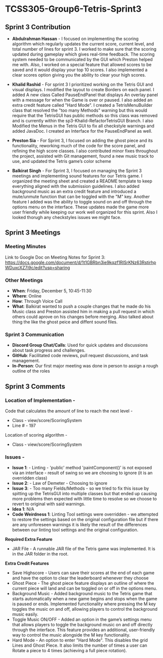 # TCSS305-Group6-Tetris-Sprint3

## Sprint 3 Contribution

- **Abdulrahman Hassan**  - I focused on implementing the scoring algorithm which regularly updates the current score, current level, and total number of lines for sprint 3. I worked to make sure that the scoring updated during gameplay which gives real-time feedback. The scoring system needed to be communicated by the GUI which Preston helped me with. Also, I worked on a special feature that allowed scores to be saved and it would display your top 10 scores. I also implemented a clear scores option giving you the ability to clear your high scores.

- **Khalid Rashid**  - For sprint 3 I prioritized working on the Tetris GUI and visual displays. I modified the layout to create Borders on each panel. I added A new class Called PauseEndPanel that displays An overlay panel with a message for when the Game is over or paused. I also added an extra credit feature called "Hard Mode". I created a TetrisMenuBuilder class that resolved the "too many Methods" warning but this would require that the TetrisGUI has public methods so this class was removed and is currently within the sp3-Khalid-RefactorTetrisGUI Branch. I also Modified the Menus in the Tetris GUI to fix all checkstyle warnings and added JavaDoc. I created an Interface for the PauseEndPanel as well.

- **Preston Sia**  - For Sprint 3, I focused on adding the ghost piece and its functionality, reworking much of the code for the score panel, and refining the high score classes. I also contributed minor fixes throughout the project, assisted with Git management, found a new music track to use, and updated the Tetris game’s color scheme 
  
- **Balkirat Singh**  - For Sprint 3, I focused on managing the Sprint 3 meetings and implementing sound features for our Tetris game. I organized the meeting sheet and created a README template to keep everything aligned with the submission guidelines. I also added background music as an extra credit feature and introduced a mute/unmute function that can be toggled with the "M" key. Another feature I added was the ability to toggle sound on and off through the options menu on the interface. These updates made the game more user friendly while keeping our work well organized for this sprint. Also I looked thorugh any checkstyles issues we might face.

## Sprint 3 Meetings

### Meeting Minutes
Link to Google Doc on Meeting Notes for Sprint 3:
https://docs.google.com/document/d/1t1GBRbn3ie9kqzf1RISrKNz63RstirhpWDuxcXZ7i9c/edit?usp=sharing

### Other Meetings
- **When**: Friday, December 5, 10:45-11:30
- **Where**: Online
- **How**: Through Voice Call
- **What**: Balkirat wanted to push a couple changes that he made do his Music class and Preston assisted him in making a pull request in which others could aprove on his changes before merging. Also talked about thing the like the ghost peice and diffent sound files.

### Sprint 3 Communication

- **Discord Group Chat/Calls**: Used for quick updates and discussions about task progress and challenges.  
- **GitHub**: Facilitated code reviews, pull request discussions, and task management.  
- **In-Person**: Our first major meeting was done in person to assign a rough outline of the roles

## Sprint 3 Comments
### Location of Implementation -
Code that calculates the amount of line to reach the next level -
- Class - view/score/ScoringSystem
- Line # - 197

Location of scoring algorithm -
- Class - view/score/ScoringSystem

### Issues -
- **Issue 1**: - Linting - 'public' method 'paintComponent()' is not exposed via an interface - result of swing so we are choosing to ignore (it is an overridden class)
- **Issue 2**: - Law of Demeter - Choosing to ignore
- **Issue 3**: - Too many Fields/Methods - so we tried to fix this issue by spitting up the TetrisGUI into multiple classes but that ended up causing more problems then expected with little time to resolve so we choose to revert to original with said warnings.
- **Idea 1**: N/A
- **Code Weirdness 1**: Linting Tool settings were overridden - we attempted to restore the settings based on the original configuration file but if there are any unforeseen warnings it is likely the result of the differences between our linting tool settings and the original configuration.

**Required Extra Feature**

- JAR File - A runnable JAR file of the Tetris game was implemented. It is in the JAR folder in the root.

**Extra Credit Features**

- Save Highscore - Users can save their scores at the end of each game and have the option to clear the leaderboard whenever they choose
- Ghost Piece - The ghost piece feature displays an outline of where the current piece will land and can be toggled on or off in the options menu.
- Background Music - Added background music to the Tetris game that starts automatically when a new game begins and stops when the game is paused or ends. Implemented functionality where pressing the M key toggles the music on and off, allowing players to control the background music easily.
- Toggle Music ON/OFF - Added an option in the game’s settings menu that allows players to toggle the background music on and off directly through the interface. This feature provides an additional, user-friendly way to control the music alongside the M key functionality.
- Hard Mode - An option to enter "Hard Mode". This disables the grid Lines and Ghost Piece. It also limits the number of times a user can Rotate a piece to 4 times (achieving a full piece rotation).








  
